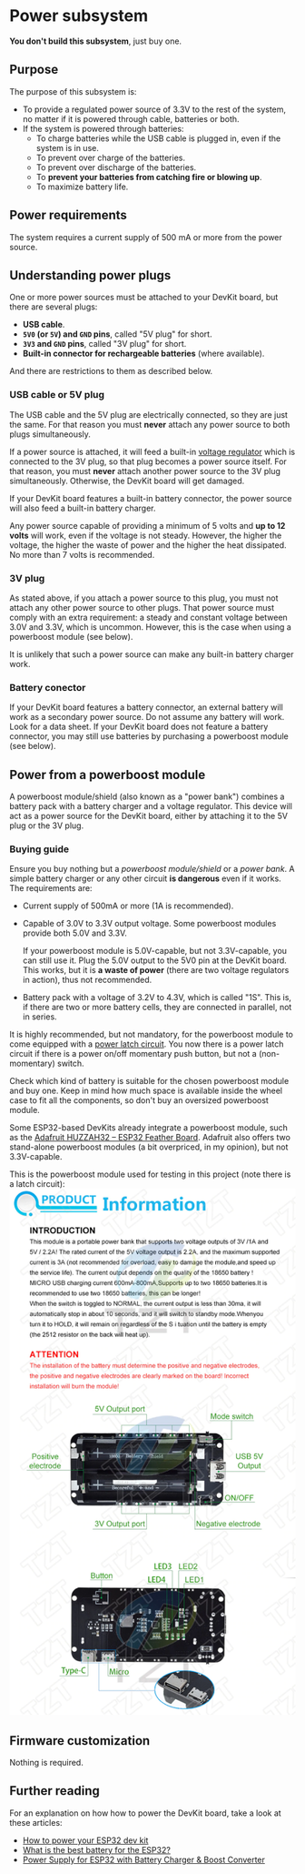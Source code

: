 # Power subsystem

**You don't build this subsystem**, just buy one.

## Purpose

The purpose of this subsystem is:

- To provide a regulated power source of 3.3V to the rest of the system, no matter if it is powered through cable, batteries or both.
- If the system is powered through batteries:
  - To charge batteries while the USB cable is plugged in, even if the system is in use.
  - To prevent over charge of the batteries.
  - To prevent over discharge of the batteries.
  - To **prevent your batteries from catching fire or blowing up**.
  - To maximize battery life.

## Power requirements

The system requires a current supply of 500 mA or more from the power source.

## Understanding power plugs

One or more power sources must be attached to your DevKit board, but there are several plugs:

- **USB cable**.
- **`5V0` (or `5V`) and `GND` pins**, called "5V plug" for short.
- **`3V3` and `GND` pins**, called "3V plug" for short.
- **Built-in connector for rechargeable batteries** (where available).

And there are restrictions to them as described below.

### USB cable or 5V plug

The USB cable and the 5V plug are electrically connected, so they are just the same.
For that reason you must **never** attach any power source to both plugs simultaneously.

If a power source is attached, it will feed a built-in [voltage regulator](https://en.wikipedia.org/wiki/Voltage_regulator)
which is connected to the 3V plug, so that plug becomes a power source itself.
For that reason, you must **never** attach another power source to the 3V plug simultaneously.
Otherwise, the DevKit board will get damaged.

If your DevKit board features a built-in battery connector, the power source will also feed a built-in battery charger.

Any power source capable of providing a minimum of 5 volts and **up to 12 volts** will work, even if the voltage is not steady.
However, the higher the voltage, the higher the waste of power and the higher the heat dissipated.
No more than 7 volts is recommended.

### 3V plug

As stated above, if you attach a power source to this plug, you must not attach any other power source to other plugs.
That power source must comply with an extra requirement: a steady and constant voltage between 3.0V and 3.3V, which is uncommon.
However, this is the case when using a powerboost module (see below).

It is unlikely that such a power source can make any built-in battery charger work.

### Battery conector

If your DevKit board features a battery connector, an external battery will work as a secondary power source.
Do not assume any battery will work. Look for a data sheet.
If your DevKit board does not feature a battery connector,
you may still use batteries by purchasing a powerboost module (see below).

## Power from a powerboost module

A powerboost module/shield (also known as a "power bank") combines a battery pack with a battery charger and a voltage regulator.
This device will act as a power source for the DevKit board, either by attaching it to the 5V plug or the 3V plug.

### Buying guide

Ensure you buy nothing but a *powerboost module/shield* or a *power bank*.
A simple battery charger or any other circuit **is dangerous** even if it works.
The requirements are:

- Current supply of 500mA or more (1A is recommended).
- Capable of 3.0V to 3.3V output voltage. Some powerboost modules provide both 5.0V and 3.3V.

  If your powerboost module is 5.0V-capable, but not 3.3V-capable, you can still use it. Plug the 5.0V output to the 5V0 pin at the DevKit board.
  This works, but it is **a waste of power** (there are two voltage regulators in action), thus not recommended.

- Battery pack with a voltage of 3.2V to 4.3V, which is called "1S". This is, if there are two or more battery cells, they are connected in parallel, not in series.

It is highly recommended, but not mandatory, for the powerboost module to come equipped with a [power latch circuit](../PowerLatch/PowerLatch_en.md).
You now there is a power latch circuit if there is a power on/off momentary push button, but not a (non-momentary) switch.

Check which kind of battery is suitable for the chosen powerboost module and buy one.
Keep in mind how much space is available inside the wheel case to fit all the components, so don't buy an oversized powerboost module.

Some ESP32-based DevKits already integrate a powerboost module, such as the [Adafruit HUZZAH32 – ESP32 Feather Board](https://www.adafruit.com/product/3405).
Adafruit also offers two stand-alone powerboost modules (a bit overpriced, in my opinion), but not 3.3V-capable.

This is the powerboost module used for testing in this project (note there is a latch circuit):
![module used for testing](./BatteryShieldSpecs.png)

## Firmware customization

Nothing is required.

## Further reading

For an explanation on how how to power the DevKit board, take a look at these articles:

- [How to power your ESP32 dev kit](https://techexplorations.com/guides/esp32/begin/power/)
- [What is the best battery for the ESP32?](https://diyi0t.com/best-battery-for-esp32/)
- [Power Supply for ESP32 with Battery Charger & Boost Converter](https://how2electronics.com/power-supply-for-esp32-with-boost-converter-battery-charger/)